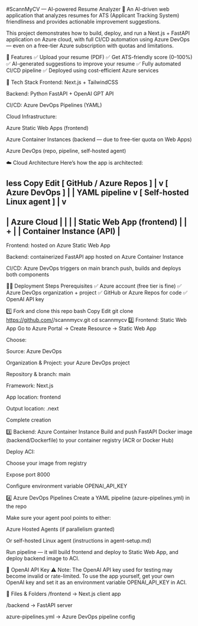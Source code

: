 #ScannMyCV — AI-powered Resume Analyzer
🎯 An AI-driven web application that analyzes resumes for ATS (Applicant Tracking System) friendliness and provides actionable improvement suggestions.

This project demonstrates how to build, deploy, and run a Next.js + FastAPI application on Azure cloud, with full CI/CD automation using Azure DevOps — even on a free-tier Azure subscription with quotas and limitations.

🚀 Features
✅ Upload your resume (PDF)
✅ Get ATS-friendly score (0–100%)
✅ AI-generated suggestions to improve your resume
✅ Fully automated CI/CD pipeline
✅ Deployed using cost-efficient Azure services

🧰 Tech Stack
Frontend: Next.js + TailwindCSS

Backend: Python FastAPI + OpenAI GPT API

CI/CD: Azure DevOps Pipelines (YAML)

Cloud Infrastructure:

Azure Static Web Apps (frontend)

Azure Container Instances (backend — due to free-tier quota on Web Apps)

Azure DevOps (repo, pipeline, self-hosted agent)

☁️ Cloud Architecture
Here’s how the app is architected:

less
Copy
Edit
[ GitHub / Azure Repos ]
        |
        v
   [ Azure DevOps ]
        |
        | YAML pipeline
        v
[ Self-hosted Linux agent ]
        |
        v
-------------------------------
|         Azure Cloud         |
|                             |
|  Static Web App (frontend)  |
|         +                   |
|  Container Instance (API)   |
-------------------------------
Frontend: hosted on Azure Static Web App

Backend: containerized FastAPI app hosted on Azure Container Instance

CI/CD: Azure DevOps triggers on main branch push, builds and deploys both components

🧑‍💻 Deployment Steps
Prerequisites
✅ Azure account (free tier is fine)
✅ Azure DevOps organization + project
✅ GitHub or Azure Repos for code
✅ OpenAI API key

1️⃣ Fork and clone this repo
bash
Copy
Edit
git clone https://github.com/<your-username>/scannmycv.git
cd scannmycv
2️⃣ Frontend: Static Web App
Go to Azure Portal → Create Resource → Static Web App

Choose:

Source: Azure DevOps

Organization & Project: your Azure DevOps project

Repository & branch: main

Framework: Next.js

App location: frontend

Output location: .next

Complete creation

3️⃣ Backend: Azure Container Instance
Build and push FastAPI Docker image (backend/Dockerfile) to your container registry (ACR or Docker Hub)

Deploy ACI:

Choose your image from registry

Expose port 8000

Configure environment variable OPENAI_API_KEY

4️⃣ Azure DevOps Pipelines
Create a YAML pipeline (azure-pipelines.yml) in the repo

Make sure your agent pool points to either:

Azure Hosted Agents (if parallelism granted)

Or self-hosted Linux agent (instructions in agent-setup.md)

Run pipeline — it will build frontend and deploy to Static Web App, and deploy backend image to ACI.

🔑 OpenAI API Key
⚠️ Note: The OpenAI API key used for testing may become invalid or rate-limited. To use the app yourself, get your own OpenAI key and set it as an environment variable OPENAI_API_KEY in ACI.

📄 Files & Folders
/frontend → Next.js client app

/backend → FastAPI server

azure-pipelines.yml → Azure DevOps pipeline config
